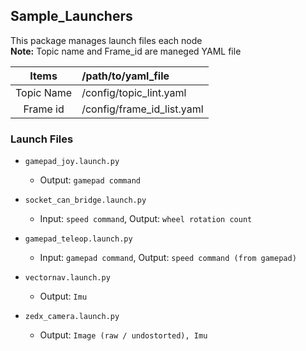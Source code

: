 ## Sample_Launchers
This package manages launch files each node\
**Note:**  Topic name and Frame_id are maneged YAML file

| Items | /path/to/yaml_file |
| :---: | :----------------- |
| Topic Name | /config/topic_lint.yaml    |
| Frame id   | /config/frame_id_list.yaml |

### Launch Files
- `gamepad_joy.launch.py`
  - Output: `gamepad command`

- `socket_can_bridge.launch.py`
  - Input: `speed command`, Output: `wheel rotation count`

- `gamepad_teleop.launch.py`
  - Input: `gamepad command`, Output: `speed command (from gamepad)`

- `vectornav.launch.py`
  - Output: `Imu`

- `zedx_camera.launch.py`
  - Output: `Image (raw / undostorted), Imu`
